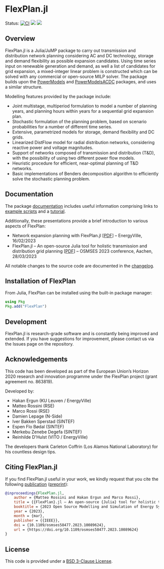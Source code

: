 # FlexPlan.jl

Status:
[![CI](https://github.com/Electa-Git/FlexPlan.jl/workflows/CI/badge.svg)](https://github.com/Electa-Git/FlexPlan.jl/actions?query=workflow%3ACI)
<a href="https://codecov.io/gh/Electa-Git/FlexPlan.jl"><img src="https://img.shields.io/codecov/c/github/Electa-Git/FlexPlan.jl?logo=Codecov"></img></a>
<a href="https://electa-git.github.io/FlexPlan.jl/dev/"><img src="https://github.com/Electa-Git/FlexPlan.jl/workflows/Documentation/badge.svg"></img></a>


## Overview

FlexPlan.jl is a Julia/JuMP package to carry out transmission and distribution network planning considering AC and DC technology, storage and demand flexibility as possible expansion candidates.
Using time series input on renewable generation and demand, as well a list of candidates for grid expansion, a mixed-integer linear problem is constructed which can be solved with any commercial or open-source MILP solver.
The package builds upon the [PowerModels](https://github.com/lanl-ansi/PowerModels.jl) and [PowerModelsACDC](https://github.com/Electa-Git/PowerModelsACDC.jl) packages, and uses a similar structure.

Modelling features provided by the package include:

- Joint multistage, multiperiod formulation to model a number of planning years, and planning hours within years for a sequential grid expansion plan.
- Stochastic formulation of the planning problem, based on scenario probabilities for a number of different time series.
- Extensive, parametrized models for storage, demand flexibility and DC grids.
- Linearized DistFlow model for radial distribution networks, considering reactive power and voltage magnitudes.
- Support of networks composed of transmission and distribution (T&D), with the possibility of using two different power flow models.
- Heuristic procedure for efficient, near-optimal planning of T&D networks.
- Basic implementations of Benders decomposition algorithm to efficiently solve the stochastic planning problem.


## Documentation

The package [documentation](https://electa-git.github.io/FlexPlan.jl/dev/) includes useful information comprising links to [example scripts](https://electa-git.github.io/FlexPlan.jl/dev/examples/) and a [tutorial](https://electa-git.github.io/FlexPlan.jl/dev/tutorial/).

Additionally, these presentations provide a brief introduction to various aspects of FlexPlan:

- Network expansion planning with FlexPlan.jl [[PDF](/docs/src/assets/20230216_flexplan_seminar_energyville.pdf)] – EnergyVille, 16/02/2023
- FlexPlan.jl – An open-source Julia tool for holistic transmission and distribution grid planning [[PDF](/docs/src/assets/20230328_osmses2023_conference.pdf)] – OSMSES 2023 conference, Aachen, 28/03/2023

All notable changes to the source code are documented in the [changelog](/CHANGELOG.md).

## Installation of FlexPlan

From Julia, FlexPlan can be installed using the built-in package manager:
```julia
using Pkg
Pkg.add("FlexPlan")
```

## Development

FlexPlan.jl is research-grade software and is constantly being improved and extended.
If you have suggestions for improvement, please contact us via the Issues page on the repository.

## Acknowledgements

This code has been developed as part of the European Union’s Horizon 2020 research and innovation programme under the FlexPlan project (grant agreement no. 863819).

Developed by:

- Hakan Ergun (KU Leuven / EnergyVille)
- Matteo Rossini (RSE)
- Marco Rossi (RSE)
- Damien Lepage (N-Side)
- Iver Bakken Sperstad (SINTEF)
- Espen Flo Bødal (SINTEF)
- Merkebu Zenebe Degefa (SINTEF)
- Reinhilde D'Hulst (VITO / EnergyVille)

The developers thank Carleton Coffrin (Los Alamos National Laboratory) for his countless design tips.

## Citing FlexPlan.jl

If you find FlexPlan.jl useful in your work, we kindly request that you cite the following [publication](https://doi.org/10.1109/osmses58477.2023.10089624) ([preprint](https://doi.org/10.5281/zenodo.7705908)):

```bibtex
@inproceedings{FlexPlan.jl,
    author = {Matteo Rossini and Hakan Ergun and Marco Rossi},
    title = {{FlexPlan}.jl – An open-source {Julia} tool for holistic transmission and distribution grid planning},
    booktitle = {2023 Open Source Modelling and Simulation of Energy Systems ({OSMSES})},
    year = {2023},
    month = {mar},
    publisher = {{IEEE}},
    doi = {10.1109/osmses58477.2023.10089624},
    url = {https://doi.org/10.1109/osmses58477.2023.10089624}
}
```

## License

This code is provided under a [BSD 3-Clause License](/LICENSE.md).

